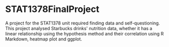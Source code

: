 # STAT1378FinalProject
A project for the STAT1378 unit required finding data and self-questioning. This project analysed Starbucks drinks' nutrition data, whether it has a linear relationship using the hypothesis method and their correlation using R Markdown, heatmap plot and ggplot.
